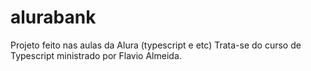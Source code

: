 # alurabank
Projeto feito nas aulas da Alura (typescript e etc)
Trata-se do curso de Typescript ministrado por Flavio Almeida. 
